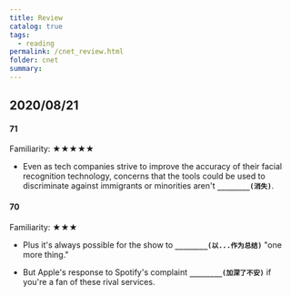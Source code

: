 ```yaml
---
title: Review
catalog: true
tags: 
  - reading
permalink: /cnet_review.html
folder: cnet
summary: 
---
```


## 2020/08/21

#### 71

Familiarity: ★★★★★

- Even as tech companies strive to improve the accuracy of their facial recognition technology, concerns that the tools could be used to discriminate against immigrants or minorities aren't <b data-toggle="tooltip" data-original-title="{{site.data.cans.ga_n}}">`________(消失)`</b>. 

#### 70

Familiarity: ★★★

- Plus it's always possible for the show to <b data-toggle="tooltip" data-original-title="{{site.data.cans.g0_f}}">`________(以...作为总结)`</b> "one more thing."

- But Apple's response to Spotify's complaint <b data-toggle="tooltip" data-original-title="{{site.data.cans.g0_bb}}">`________(加深了不安)`</b> if you're a fan of these rival services. 

